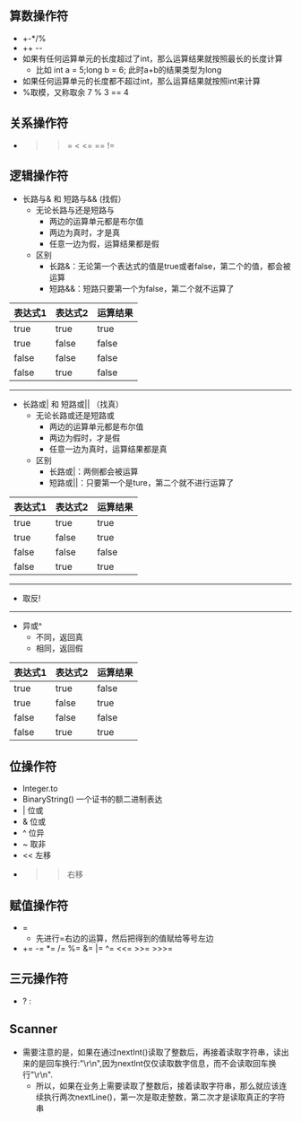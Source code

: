 ## 算数操作符
- +-*/%
- ++ --
- 如果有任何运算单元的长度超过了int，那么运算结果就按照最长的长度计算
	- 比如 int a = 5;long b = 6; 此时a+b的结果类型为long
- 如果任何运算单元的长度都不超过int，那么运算结果就按照int来计算
- %取模，又称取余 7 % 3 == 4

## 关系操作符
- > >= < <= == !=

## 逻辑操作符
- 长路与& 和 短路与&& (找假）
	- 无论长路与还是短路与
		- 两边的运算单元都是布尔值
		- 两边为真时，才是真
		- 任意一边为假，运算结果都是假
	- 区别
		- 长路&：无论第一个表达式的值是true或者false，第二个的值，都会被运算
		- 短路&&：短路只要第一个为false，第二个就不运算了

| 表达式1 | 表达式2 | 运算结果 |
| -- | -- | -- |
| true | true | true |
| true | false | false |
| false | false | false |
| false | true | false |

----

- 长路或| 和 短路或|| （找真）
	- 无论长路或还是短路或
		- 两边的运算单元都是布尔值
		- 两边为假时，才是假
		- 任意一边为真时，运算结果都是真
	- 区别
		- 长路或|：两侧都会被运算
		- 短路或||：只要第一个是ture，第二个就不进行运算了

| 表达式1 | 表达式2 | 运算结果 |
| -- | -- | -- |
| true | true | true |
| true | false | true |
| false | false | false |
| false | true | true |

---

- 取反!

 ---

- 异或^
	- 不同，返回真
	- 相同，返回假

| 表达式1 | 表达式2 | 运算结果 |
| -- | -- | -- |
| true | true | false |
| true | false | true |
| false | false | false |
| false | true | true |

## 位操作符
- Integer.to
- BinaryString() 一个证书的额二进制表达
- | 位或
- & 位或
- ^ 位异
- ~ 取非
- << 左移
- >> 右移


## 赋值操作符
- =
	- 先进行=右边的运算，然后把得到的值赋给等号左边
- += -= *= /= %= &= |= ^= <<= >>= >>>=

## 三元操作符
- ? :

## Scanner
- 需要注意的是，如果在通过nextInt()读取了整数后，再接着读取字符串，读出来的是回车换行:"\r\n",因为nextInt仅仅读取数字信息，而不会读取回车换行"\r\n".
	- 所以，如果在业务上需要读取了整数后，接着读取字符串，那么就应该连续执行两次nextLine()，第一次是取走整数，第二次才是读取真正的字符串
